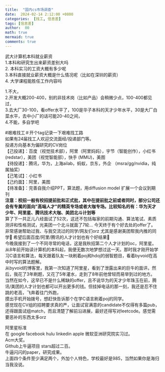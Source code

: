```yaml
---
title:  "国内cs市场调查"
date:  2024-02-14 2:12:00 +0800
categories:  [找工, 信息差] 
tags: [信息差]     
author:  00                    
math: true
mermaid: true
comments: true
---
```

武大计算机本科就业薪资<br>
1.本科和研究生出来薪资差别大吗<br>
2. 本科实习的工资大概有多少呢<br>
3.本科直接就业薪资大概是什么情况呢（比如在深圳的薪资）<br>
4. 大学课程能胜任工作内容吗<br>

1.不大，<br>
2.开发大概200-400，别的非技术岗（比如产品）会稍微少点，100-400都见过，<br>
3.去大厂30-100，看offer水平了，100是华子本科的天才少年水平，30是大厂白菜水平，去中小厂的话可能20-40之间，<br>
4.不能，多自学吧<br>


#艰难找工＃开个tag记录一下艰难找工路 <br>
如果有24届找工人欢迎交流面经/投递部门等。<br>
投递方向基本为偏研究的CV岗位<br>
【己投递】：百度（视觉技术部），阿里（阿里妈妈），宇节（智能创作），小红书 (redstar），美团（视觉智能部），快手 (MMU)，美图<br>
【待投递】：腾讯，华为，上海ailab，蚂蚁，京东，外企 （msra/gg/nvidia，纯属抽奖）<br>
【己笔试】：小红书<br>
【己约面】：阿里，美图<br>
【待准备】：完善自我介绍PPT，算法题，用diffusion model 扩展一个会议到期刊<br>
**注意：校招一般有校招提前批和正式批，其中在提前批之前或者同时，部分公司还会有专属的面向"高端人才"的精英专场或者大咖专场。比较知名的有：华为天才少年、阿里星、腾讯技术大咖、美团北斗计划等**<br>
算了下一共正儿八经面试了52次，这还不包括每家的前期沟通、算法笔试、素质测评和性格测试，光美团一个北斗就面了7轮... 今天终于有个好去处的offer了。<br>
非常感谢帮助过我、与我交流过的同学/网友们orz 尤其是感谢美团帮我内推的同学🙏 希望后面百度/阿里/腾讯的人才计划也有个好结果🙏<br>
今晚我接到了一个不同寻常的电话，这是我秋招第二个人才计划的oc，阿里星。<br>
从8年前开始读计算机的本科起，我便无数次地梦想过这一天。那时我才刚开始学习C语言和算法，每天跟着队友一块刷着poj和hdoj的弱智题目，看着byvoid在高中时写的算法题解。<br>
从byvoid的博客里，我第一次知道了阿里星，看到了泄露出来的巨牛的面评。然后，我花了3年刷题，又花了5年灌水，走到了8年前他曾轻而易举到过的地方。<br>
当然在如今，这早已不是什么稀缺的offer，且不说华为的天才少年珠玉在前，腾讯/美团的人才计划也都可以开出更多的钱。但挂掉电话的那一刻，我还是忍不住跳的老高，飞奔着往门外跑，<br>
摸出手机开始拨号，想赶快告诉那个在学C语言刷着poj的同学。<br>
感觉现在CV组的招聘要求真的严，让面试官满意的candidate不仅得有多篇pub，还得跟面试组match，而且清楚了解前沿进展，最好还得写对leetcode。感觉需要恶补的东西太多orz<br>

阿里星标准<br>
在 google facebook hulu linkedin apple 微软亚洲研究院实习过。<br>
Acm大奖。<br>
Github上牛逼项目 stars超过二百。<br>
牛逼闪闪的paper，研究成果。<br>
上面四个条件至少满足两个，外加个人特色，学校最好是985，当然如果你是海归当我没说。<br>



